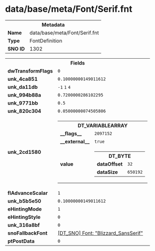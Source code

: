<h1>data/base/meta/Font/Serif.fnt</h1><table><tr><th colspan="100%">Metadata</th></tr><tr><td><b>Name</b></td><td>data/base/meta/Font/Serif.fnt</td></tr><tr><td><b>Type</b></td><td>FontDefinition</td></tr><tr><td><b>SNO ID</b></td><td>1302</td></tr></table>

<table><tr><th colspan="100%">Fields</th></tr><tr><td><b>dwTransformFlags</b></td><td><code>0</code></td></tr><tr><td><b>unk_4ca851</b></td><td><code>0.10000000149011612</code></td></tr><tr><td><b>unk_da11db</b></td><td><code>-1</code>
<code>1</code>
<code>4</code>
</td></tr><tr><td><b>unk_994b88a</b></td><td><code>0.7200000286102295</code></td></tr><tr><td><b>unk_9771bb</b></td><td><code>0.5</code></td></tr><tr><td><b>unk_820c304</b></td><td><code>0.05000000074505806</code></td></tr><tr><td><b>unk_2cd1580</b></td><td><table><tr><th colspan="100%">DT_VARIABLEARRAY</th></tr><tr><td><b>__flags__</b></td><td><code>2097152</code></td></tr><tr><td><b>__external__</b></td><td><code>true</code></td></tr><tr><td><b>value</b></td><td><table><tr><th colspan="100%">DT_BYTE</th></tr><tr><td><b>dataOffset</b></td><td><code>32</code></td></tr><tr><td><b>dataSize</b></td><td><code>650192</code></td></tr></table>

</td></tr></table>

</td></tr><tr><td><b>flAdvanceScalar</b></td><td><code>1</code></td></tr><tr><td><b>unk_b5b5e50</b></td><td><code>0.10000000149011612</code></td></tr><tr><td><b>eHintingMode</b></td><td><code>1</code></td></tr><tr><td><b>eHintingStyle</b></td><td><code>0</code></td></tr><tr><td><b>unk_316a8bf</b></td><td><code>0</code></td></tr><tr><td><b>snoFallbackFont</b></td><td><a href="Blizzard_SansSerif.fnt">[DT_SNO] Font: "Blizzard_SansSerif"</a></td></tr><tr><td><b>ptPostData</b></td><td><code>0</code></td></tr></table>

